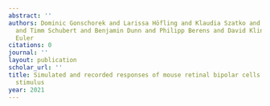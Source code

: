 ```yaml
---
abstract: ''
authors: Dominic Gonschorek and Larissa Höfling and Klaudia Szatko and Katrin Franke
  and Timm Schubert and Benjamin Dunn and Philipp Berens and David Klindt and Thomas
  Euler
citations: 0
journal: ''
layout: publication
scholar_url: ''
title: Simulated and recorded responses of mouse retinal bipolar cells to the chirp
  stimulus
year: 2021
---
```


